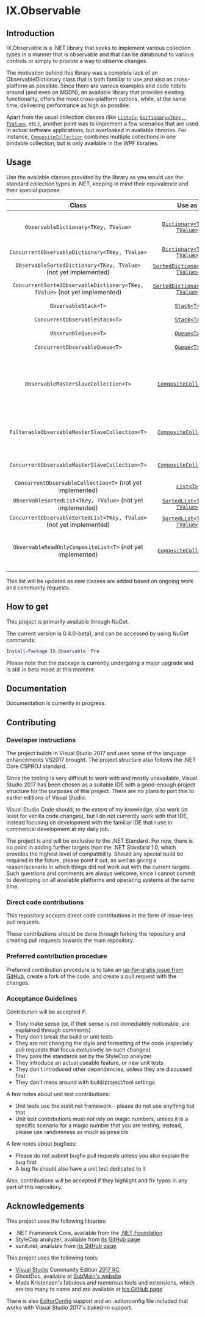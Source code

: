 # IX.Observable

## Introduction

IX.Observable is a .NET library that seeks to implement various collection types in a manner that is observable and that can be databound to various controls
or simply to provide a way to observe changes.

The motivation behind this library was a complete lack of an ObservableDictionary class that is both familiar to use and also as cross-platform as possible.
Since there are various examples and code tidbits around (and even on MSDN), an available library that provides existing functionality, offers the most
cross-platform options, while, at the same time, delivering performance as high as possible.

Apart from the usual collection classes (like [`List<T>`](https://msdn.microsoft.com/en-us/library/6sh2ey19.aspx),
[`Dictionary<TKey, TValue>`](https://msdn.microsoft.com/en-us/library/xfhwa508.aspx), etc.), another point was to implement a few scenarios that are used in
actual software applications, but overlooked in available libraries. For instance,
[`CompositeCollection`](https://msdn.microsoft.com/en-us/library/system.windows.data.compositecollection.aspx) combines multiple collections in one bindable collection,
but is only available in the WPF libraries.

## Usage

Use the available classes provided by the library as you would use the standard collection types in .NET, keeping in mind their equivalence and their special
purpose.

| Class | Use as | Special powers |
|:-----:|:------:|:--------------:|
| `ObservableDictionary<TKey, TValue>` | [`Dictionary<TKey, TValue>`](https://msdn.microsoft.com/en-us/library/xfhwa508.aspx) | An observable dictionary that advertises both collection changes and various property changes (such as Count) |
| `ConcurrentObservableDictionary<TKey, TValue>` | [`Dictionary<TKey, TValue>`](https://msdn.microsoft.com/en-us/library/xfhwa508.aspx) | Same as `ObservableDictionary<TKey, TValue>`, but also thread-safe |
| `ObservableSortedDictionary<TKey, TValue>` (not yet implemented) | [`SortedDictionary<TKey, TValue>`](https://msdn.microsoft.com/en-us/library/ms132259.aspx) | An observable sorted dictionary |
| `ConcurrentSortedObservableDictionary<TKey, TValue>` (not yet implemented) | [`SortedDictionary<TKey, TValue>`](https://msdn.microsoft.com/en-us/library/ms132259.aspx) | Same as `ObservableSortedDictionary<TKey, TValue>`, but also thread-safe |
| `ObservableStack<T>` | [`Stack<T>`](https://msdn.microsoft.com/en-us/library/3278tedw.aspx) | A stack that advertises its changes |
| `ConcurrentObservableStack<T>` | [`Stack<T>`](https://msdn.microsoft.com/en-us/library/3278tedw.aspx) | Same as `ObservableStack<T>`, but also thread-safe |
| `ObservableQueue<T>` | [`Queue<T>`](https://msdn.microsoft.com/en-us/library/7977ey2c.aspx) | A queue that advertises its changes |
| `ConcurrentObservableQueue<T>` | [`Queue<T>`](https://msdn.microsoft.com/en-us/library/7977ey2c.aspx) | Same as `ObservableQueue<T>`, but also thread-safe |
| `ObservableMasterSlaveCollection<T>` | [`CompositeCollection`](https://msdn.microsoft.com/en-us/library/system.windows.data.compositecollection.aspx) | A collection that composes multiple collections, in which one of the collections is a master and accepts updates, whereas the others are slave ones and are used for display only (note: the collections are referenced, not copied) |
| `FilterableObservableMasterSlaveCollection<T>` | [`CompositeCollection`](https://msdn.microsoft.com/en-us/library/system.windows.data.compositecollection.aspx) | Same as `ObservableMasterSlaveCollection<T>`, but also filterable (note: the collections are referenced, not copied) |
| `ConcurrentObservableMasterSlaveCollection<T>` | [`CompositeCollection`](https://msdn.microsoft.com/en-us/library/system.windows.data.compositecollection.aspx) | Same as `ObservableMasterSlaveCollection<T>`, but also thread-safe |
| `ConcurrentObservableCollection<T>` (not yet implemented) | [`List<T>`](https://msdn.microsoft.com/en-us/library/6sh2ey19.aspx) | A thread-safe observable list |
| `ObservableSortedList<TKey, TValue>` (not yet implemented) | [`SortedList<TKey, TValue>`](https://msdn.microsoft.com/en-us/library/ms132319.aspx) | An observable sorted list |
| `ConcurrentObservableSortedList<TKey, TValue>` (not yet implemented) | [`SortedList<TKey, TValue>`](https://msdn.microsoft.com/en-us/library/ms132319.aspx) | Same as `ObservableSortedList<T>`, but also thread-safe |
| `ObservableReadOnlyCompositeList<T>` (not yet implemented) | [`CompositeCollection`](https://msdn.microsoft.com/en-us/library/system.windows.data.compositecollection.aspx) | A collection made of multiple collections that all share the same item type that advertises its changes and that does not support changes (also thread-safe by definition) |

This list will be updated as new classes are added based on ongoing work and community requests.

## How to get

This project is primarily available through NuGet.

The current version is 0.4.0-beta1, and can be accessed by using NuGet commands:

```powershell
Install-Package IX.Observable -Pre
```

Please note that the package is currently undergoing a major upgrade and is still in beta mode at this moment.

## Documentation

Documentation is currently in progress.

## Contributing

### Developer instructions

The project builds in Visual Studio 2017 and uses some of the language enhancements VS2017 brought. The project structure also follows the .NET Core CSPROJ standard.

Since the tooling is very difficult to work with and mostly unavailable, Visual Studio 2017 has been chosen as a suitable IDE with a good-enough project structure
for the purposes of this project. There are no plans to port this to earlier editions of Visual Studio.

Visual Studio Code should, to the extent of my knowledge, also work (at least for vanilla code changes), but I do not currently work with that IDE, instead focusing
on development with the familiar IDE that I use in commercial development at my daily job.

The project is and will be exclusive to the .NET Standard. For now, there is no point in adding further targets than the .NET Standard 1.0, which provides the
highest level of compatibility. Should any special build be required in the future, please point it out, as well as giving a reason/scenario in which things did not
work out with the current targets. Such questions and comments are always welcome, since I cannot commit to developing on all available platforms and operating systems
at the same time.

### Direct code contributions

This repository accepts direct code contributions in the form of issue-less pull requests.

These contributions should be done through forking the repository and creating pull requests towards the main repository.

### Preferred contribution procedure

Preferred contribution procedure is to take an [up-for-grabs issue from GitHub](https://github.com/adimosh/IX.Observable/issues), create a fork of the code, and
create a pull request with the changes.

### Acceptance Guidelines

Contribution will be accepted if:

- They make sense (or, if their sense is not immediately noticeable, are explained through comments)
- They don't break the build or unit tests
- They are not changing the style and formatting of the code (especially pull requests that focus exclusively on such changes)
- They pass the standards set by the StyleCop analyzer
- They introduce an actual useable feature, or new unit tests
- They don't introduced other dependencies, unless they are discussed first
- They don't mess around with build/project/tool settings

A few notes about unit test contributions:

- Unit tests use the xunit.net framework - please do not use anything but that
- Unit test contributions must not rely on magic numbers, unless it is a specific scenario for a magic number that you are testing; instead, please use randomness as much as possible

A few notes about bugfixes:

- Please do not submit bugfix pull requests unless you also explain the bug first
- A bug fix should also have a unit test dedicated to it

Also, contributions will be accepted if they highlight and fix typos in any part of this repository.

## Acknowledgements

This project uses the following libraries:

- .NET Framework Core, available from the [.NET Foundation](https://github.com/dotnet)
- StyleCop analyzer, available from [its GitHub page](https://github.com/DotNetAnalyzers/StyleCopAnalyzers)
- xunit.net, available from [its GitHub page](http://xunit.github.io/)

This project uses the following tools:

- [Visual Studio](https://www.visualstudio.com/) Community Edition [2017 RC](https://www.visualstudio.com/vs/visual-studio-2017-rc/)
- GhostDoc, available at [SubMain's website](http://submain.com/products/ghostdoc.aspx)
- Mads Kristensen's fabulous and numerous tools and extensions, which are too many to name and are available at [his GitHub page](https://github.com/madskristensen/)

There is also [EditorConfig](http://editorconfig.org/) support and an .editorconfig file included that works with Visual Studio 2017's baked-in support.
